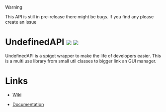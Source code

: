 > [!WARNING]
> This API is still in pre-release there might be bugs. If you find any please create an issue

# **UndefinedAPI** ![](https://repo.undefinedcreation.com/api/badge/latest/repo/com/redmagic/UndefinedAPI/) [![](https://dcbadge.limes.pink/api/server/https://discord.gg/NtWa9e3vv3?style=flat)](https://discord.gg/NtWa9e3vv3)

UndefinedAPI is a spigot wrapper to make the life of developers easier. This is a multi use library from small util classes to bigger link an GUI manager.

# Links

* [Wiki](https://github.com/UndefinedCreation/UndefinedAPI/wiki)

* [Documentation](https://documentation.undefinedcreation.com/api/)
